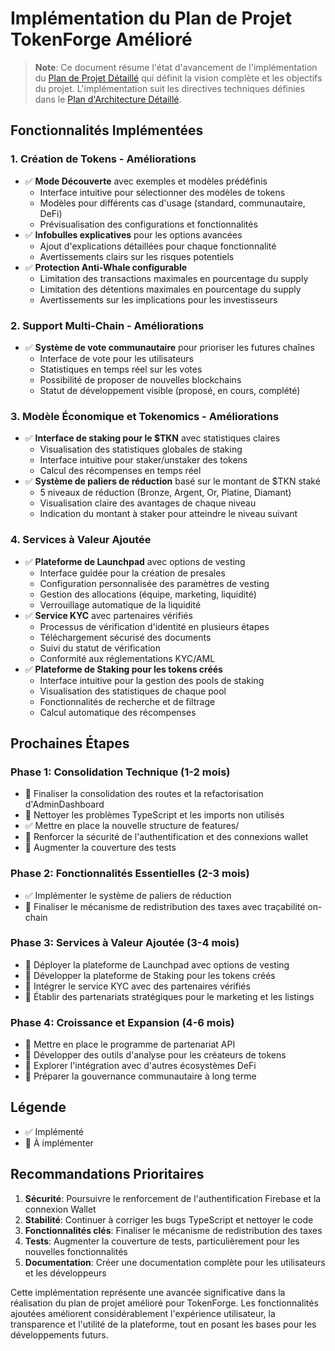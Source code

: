 # Implémentation du Plan de Projet TokenForge Amélioré

> **Note**: Ce document résume l'état d'avancement de l'implémentation du [Plan de Projet Détaillé](PROJECT_PLAN.md) qui définit la vision complète et les objectifs du projet. L'implémentation suit les directives techniques définies dans le [Plan d'Architecture Détaillé](ARCHITECTURE_PLAN.md).

## Fonctionnalités Implémentées

### 1. Création de Tokens - Améliorations
- ✅ **Mode Découverte** avec exemples et modèles prédéfinis
  - Interface intuitive pour sélectionner des modèles de tokens
  - Modèles pour différents cas d'usage (standard, communautaire, DeFi)
  - Prévisualisation des configurations et fonctionnalités
- ✅ **Infobulles explicatives** pour les options avancées
  - Ajout d'explications détaillées pour chaque fonctionnalité
  - Avertissements clairs sur les risques potentiels
- ✅ **Protection Anti-Whale configurable**
  - Limitation des transactions maximales en pourcentage du supply
  - Limitation des détentions maximales en pourcentage du supply
  - Avertissements sur les implications pour les investisseurs

### 2. Support Multi-Chain - Améliorations
- ✅ **Système de vote communautaire** pour prioriser les futures chaînes
  - Interface de vote pour les utilisateurs
  - Statistiques en temps réel sur les votes
  - Possibilité de proposer de nouvelles blockchains
  - Statut de développement visible (proposé, en cours, complété)

### 3. Modèle Économique et Tokenomics - Améliorations
- ✅ **Interface de staking pour le $TKN** avec statistiques claires
  - Visualisation des statistiques globales de staking
  - Interface intuitive pour staker/unstaker des tokens
  - Calcul des récompenses en temps réel
- ✅ **Système de paliers de réduction** basé sur le montant de $TKN staké
  - 5 niveaux de réduction (Bronze, Argent, Or, Platine, Diamant)
  - Visualisation claire des avantages de chaque niveau
  - Indication du montant à staker pour atteindre le niveau suivant

### 4. Services à Valeur Ajoutée
- ✅ **Plateforme de Launchpad** avec options de vesting
  - Interface guidée pour la création de presales
  - Configuration personnalisée des paramètres de vesting
  - Gestion des allocations (équipe, marketing, liquidité)
  - Verrouillage automatique de la liquidité
- ✅ **Service KYC** avec partenaires vérifiés
  - Processus de vérification d'identité en plusieurs étapes
  - Téléchargement sécurisé des documents
  - Suivi du statut de vérification
  - Conformité aux réglementations KYC/AML
- ✅ **Plateforme de Staking pour les tokens créés**
  - Interface intuitive pour la gestion des pools de staking
  - Visualisation des statistiques de chaque pool
  - Fonctionnalités de recherche et de filtrage
  - Calcul automatique des récompenses

## Prochaines Étapes

### Phase 1: Consolidation Technique (1-2 mois)
- 🔄 Finaliser la consolidation des routes et la refactorisation d'AdminDashboard
- 🔄 Nettoyer les problèmes TypeScript et les imports non utilisés
- ✅ Mettre en place la nouvelle structure de features/
- 🔄 Renforcer la sécurité de l'authentification et des connexions wallet
- 🔄 Augmenter la couverture des tests

### Phase 2: Fonctionnalités Essentielles (2-3 mois)
- ✅ Implémenter le système de paliers de réduction
- 🔄 Finaliser le mécanisme de redistribution des taxes avec traçabilité on-chain

### Phase 3: Services à Valeur Ajoutée (3-4 mois)
- 🔄 Déployer la plateforme de Launchpad avec options de vesting
- 🔄 Développer la plateforme de Staking pour les tokens créés
- 🔄 Intégrer le service KYC avec des partenaires vérifiés
- 🔄 Établir des partenariats stratégiques pour le marketing et les listings

### Phase 4: Croissance et Expansion (4-6 mois)
- 🔄 Mettre en place le programme de partenariat API
- 🔄 Développer des outils d'analyse pour les créateurs de tokens
- 🔄 Explorer l'intégration avec d'autres écosystèmes DeFi
- 🔄 Préparer la gouvernance communautaire à long terme

## Légende
- ✅ Implémenté
- 🔄 À implémenter

## Recommandations Prioritaires

1. **Sécurité**: Poursuivre le renforcement de l'authentification Firebase et la connexion Wallet
2. **Stabilité**: Continuer à corriger les bugs TypeScript et nettoyer le code
3. **Fonctionnalités clés**: Finaliser le mécanisme de redistribution des taxes
4. **Tests**: Augmenter la couverture de tests, particulièrement pour les nouvelles fonctionnalités
5. **Documentation**: Créer une documentation complète pour les utilisateurs et les développeurs

Cette implémentation représente une avancée significative dans la réalisation du plan de projet amélioré pour TokenForge. Les fonctionnalités ajoutées améliorent considérablement l'expérience utilisateur, la transparence et l'utilité de la plateforme, tout en posant les bases pour les développements futurs.
